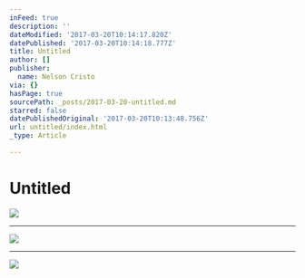 ```yaml
---
inFeed: true
description: ''
dateModified: '2017-03-20T10:14:17.820Z'
datePublished: '2017-03-20T10:14:18.777Z'
title: Untitled
author: []
publisher:
  name: Nelson Cristo
via: {}
hasPage: true
sourcePath: _posts/2017-03-20-untitled.md
starred: false
datePublishedOriginal: '2017-03-20T10:13:48.756Z'
url: untitled/index.html
_type: Article

---
```

# Untitled
![](https://the-grid-user-content.s3-us-west-2.amazonaws.com/eded26aa-4c9a-423d-a68b-b47f2e9b0929.jpg)

---

![](https://the-grid-user-content.s3-us-west-2.amazonaws.com/ec159650-4d6f-40e3-a2f6-f86363f50f90.jpg)

---

![](https://the-grid-user-content.s3-us-west-2.amazonaws.com/ed090576-687d-40ed-aeb3-7815ae5f96a6.jpg)